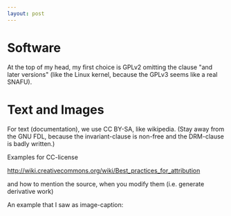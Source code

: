 ```yaml
---
layout: post
---
```


# Software

At the top of my head, my first choice is GPLv2 omitting the clause "and later
versions" (like the Linux kernel, because the GPLv3 seems like a real
SNAFU).

# Text and Images

For text (documentation), we use CC BY-SA, like wikipedia. (Stay away from the GNU FDL,
because the invariant-clause is non-free and the DRM-clause is badly
written.)

Examples for CC-license

http://wiki.creativecommons.org/wiki/Best_practices_for_attribution

and how to mention the source, when you modify them (i.e. generate
derivative work)

An example that I saw as image-caption:
<Title> (CC BY-SA 2.0 (linked to license) by <author> (linked to
source on flickr))

Source:
https://netzpolitik.org/2016/creative-commons-lizenzierte-bilder-die-fuenf-haeufigsten-fehler-bei-der-weiternutzung/

## VG Wort et al

In Germany, there used to be a "Rahmenvertrag for Paragraph 52a UrhG"
dealing with the re-use of copy-righted material for educational
purposes. You can ignore all these commercial and legal shenanigans by
choosing material from the Public Domain, Creative Commons, and Open
Access. Do it!

## Links

CAVE [Abmahnungen wegen Creative
Commons](https://netzpolitik.org/2017/neue-abmahnungen-der-cider-connection-wegen-creative-commons/)

## Others

The U.S. Department of State has issued an
[Open Licensing Playbook](https://2009-2017.state.gov/r/pa/prs/ps/2017/01/267125.htm)
(under CC0-license!) for recommendations ("plays") on publishing
grant-supported material, especially educational. (Source:
[Netzpolitik.org](https://netzpolitik.org/2017/kurz-vor-trump-us-aussenministerium-veroeffentlicht-playbook-fuer-einsatz-offener-lizenzen/),
deutsch)
